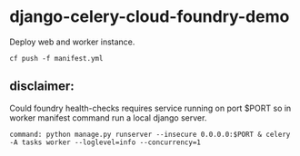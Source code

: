 # django-celery-cloud-foundry-demo


Deploy web and worker instance.
```
cf push -f manifest.yml
```

## disclaimer:

Could foundry health-checks requires service running on port $PORT so in worker manifest command run a local django server.
```
command: python manage.py runserver --insecure 0.0.0.0:$PORT & celery -A tasks worker --loglevel=info --concurrency=1
```

